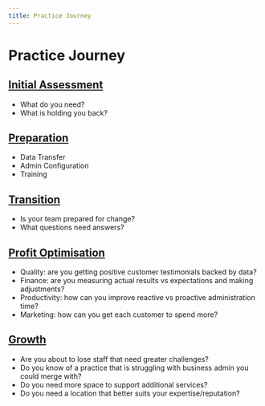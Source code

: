 ```yaml
---
title: Practice Journey
---
```


# Practice Journey

## [Initial Assessment](./initial-assessment/)

- What do you need?
- What is holding you back?

## [Preparation](./preparation/)

- Data Transfer
- Admin Configuration
- Training

## [Transition](./transition/)

- Is your team prepared for change?
- What questions need answers?

## [Profit Optimisation](./profit-optimisation/)

- Quality: are you getting positive customer testimonials backed by data?
- Finance: are you measuring actual results vs expectations and making adjustments?
- Productivity: how can you improve reactive vs proactive administration time?
- Marketing: how can you get each customer to spend more?

## [Growth](./growth/)

- Are you about to lose staff that need greater challenges?
- Do you know of a practice that is struggling with business admin you could merge with?
- Do you need more space to support additional services?
- Do you need a location that better suits your expertise/reputation?
